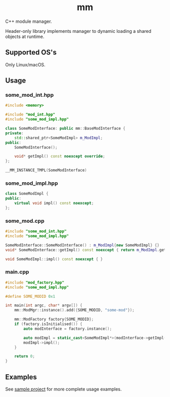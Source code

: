 <h1 align="center">
mm
</h1>

C++ module manager.

Header-only library implements manager to dynamic loading a shared objects at runtime.

## Supported OS's

Only Linux/macOS.

## Usage

### some_mod_int.hpp

```cpp
#include <memory>

#include "mod_int.hpp"
#include "some_mod_impl.hpp"

class SomeModInterface: public mm::BaseModInterface {
private:
    std::shared_ptr<SomeModImpl> m_ModImpl;
public:
    SomeModInterface();

    void* getImpl() const noexcept override;
};

__MM_INSTANCE_TMPL(SomeModInterface)
```

### some_mod_impl.hpp

```cpp
class SomeModImpl {
public:
    virtual void impl() const noexcept;
};
```

### some_mod.cpp

```cpp
#include "some_mod_int.hpp"
#include "some_mod_impl.hpp"

SomeModInterface::SomeModInterface() : m_ModImpl{new SomeModImpl} {}
void* SomeModInterface::getImpl() const noexcept { return m_ModImpl.get(); }

void SomeModImpl::impl() const noexcept { }
```

### main.cpp

```cpp
#include "mod_factory.hpp"
#include "some_mod_impl.hpp"

#define SOME_MODID 0x1

int main(int argc, char* argv[]) {
    mm::ModMgr::instance().add({SOME_MODID, "some-mod"});

    mm::ModFactory factory{SOME_MODID};
    if (factory.isInitialised()) {
        auto modInterface = factory.instance();

        auto modImpl = static_cast<SomeModImpl*>(modInterface->getImpl());
        modImpl->impl();
    }

    return 0;
}
```

## Examples

See [sample project](sample) for more complete usage examples.
